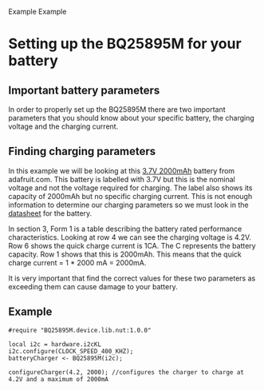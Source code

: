 Example
Example
# Setting up the BQ25895M for your battery #


## Important battery parameters ##

In order to properly set up the BQ25895M there are two important parameters that you should know about your specific battery, the charging voltage and the charging current. 

## Finding charging parameters ##
In this example we will be looking at this [3.7V 2000mAh]( https://www.adafruit.com/product/2011?gclid=EAIaIQobChMIh7uL6pP83AIVS0sNCh1NNQUsEAQYAiABEgKFA_D_BwE) battery from adafruit.com. This battery is labelled with 3.7V but this is the nominal voltage and not the voltage required for charging. The label also shows its capacity of 2000mAh but no specific charging current. This is not enough information to determine our charging parameters so we must look in the [datasheet](https://cdn-shop.adafruit.com/datasheets/LiIon2000mAh37V.pdf) for the battery.

In section 3, Form 1 is a table describing the battery rated performance characteristics. Looking at row 4 we can see the charging voltage is 4.2V. Row 6 shows the quick charge current is 1CA. The C represents the battery capacity. Row 1 shows that this is 2000mAh. This means that the quick charge current = 1 * 2000 mA =  2000mA.

It is very important that find the correct values for these two parameters as exceeding them can cause damage to your battery.

## Example ##

  
```squirrel
#require "BQ25895M.device.lib.nut:1.0.0"

local i2c = hardware.i2cKL
i2c.configure(CLOCK_SPEED_400_KHZ);
batteryCharger <- BQ25895M(i2c);

configureCharger(4.2, 2000); //configures the charger to charge at 4.2V and a maximum of 2000mA
```
